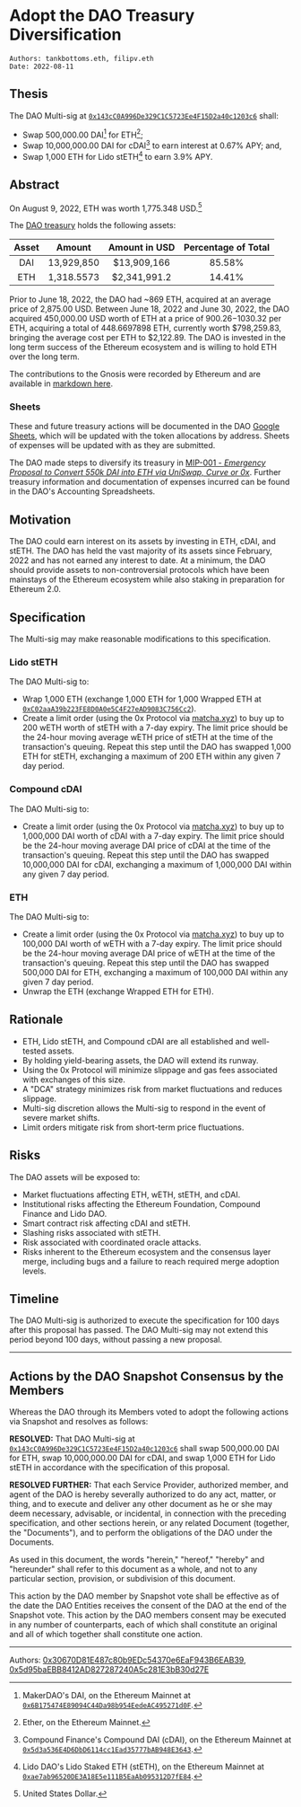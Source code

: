 # Adopt the DAO Treasury Diversification

```
Authors: tankbottoms.eth, filipv.eth
Date: 2022-08-11
```

## Thesis

The DAO Multi-sig at [`0x143cC0A996De329C1C5723Ee4F15D2a40c1203c6`](https://etherscan.io/address/0x143cC0A996De329C1C5723Ee4F15D2a40c1203c6) shall:

-   Swap 500,000.00 DAI[^1] for ETH[^2];
-   Swap 10,000,000.00 DAI for cDAI[^3] to earn interest at 0.67% APY; and,
-   Swap 1,000 ETH for Lido stETH[^4] to earn 3.9% APY.

## Abstract

On August 9, 2022, ETH was worth 1,775.348 USD.[^5]

The [DAO treasury](https://etherscan.io/address/0x143cC0A996De329C1C5723Ee4F15D2a40c1203c6) holds the following assets:

| Asset |   Amount   | Amount in USD | Percentage of Total |
| :---: | :--------: | :-----------: | :-----------------: |
|  DAI  | 13,929,850 |  $13,909,166  |       85.58%        |
|  ETH  | 1,318.5573 | $2,341,991.2  |       14.41%        |

Prior to June 18, 2022, the DAO had ~869 ETH, acquired at an average price of 2,875.00 USD. Between June 18, 2022 and June 30, 2022, the DAO acquired 450,000.00 USD worth of ETH at a price of $900.26-$1030.32 per ETH, acquiring a total of 448.6697898 ETH, currently worth $798,259.83, bringing the average cost per ETH to $2,122.89. The DAO is invested in the long term success of the Ethereum ecosystem and is willing to hold ETH over the long term.

The contributions to the Gnosis were recorded by Ethereum and are available in [markdown here](/docs/dao/legal/gnosis.md).

### Sheets

These and future treasury actions will be documented in the DAO [Google Sheets](https://docs.google.com/spreadsheets/d/1R8Faka7D-0OU1Toy7bfotXXGXsdwsLF5teaDcu7eY78/edit?usp=sharing), which will be updated with the token allocations by address. Sheets of expenses will be updated with as they are submitted.

The DAO made steps to diversify its treasury in [MIP-001 - _Emergency Proposal to Convert 550k DAI into ETH via UniSwap, Curve or 0x_](https://snapshot.org/#/movedao.eth/proposal/0x5494278f1f52faed8f2a0d61f0909d81d92364fa871a2b9183a61ce179bc7671). Further treasury information and documentation of expenses incurred can be found in the DAO's Accounting Spreadsheets.

## Motivation

The DAO could earn interest on its assets by investing in ETH, cDAI, and stETH. The DAO has held the vast majority of its assets since February, 2022 and has not earned any interest to date. At a minimum, the DAO should provide assets to non-controversial protocols which have been mainstays of the Ethereum ecosystem while also staking in preparation for Ethereum 2.0.

## Specification

The Multi-sig may make reasonable modifications to this specification.

### Lido stETH

The DAO Multi-sig to:

-   Wrap 1,000 ETH (exchange 1,000 ETH for 1,000 Wrapped ETH at [`0xC02aaA39b223FE8D0A0e5C4F27eAD9083C756Cc2`](https://etherscan.io/token/0xC02aaA39b223FE8D0A0e5C4F27eAD9083C756Cc2)).
-   Create a limit order (using the 0x Protocol via [matcha.xyz](https://matcha.xyz)) to buy up to 200 wETH worth of stETH with a 7-day expiry. The limit price should be the 24-hour moving average wETH price of stETH at the time of the transaction's queuing. Repeat this step until the DAO has swapped 1,000 ETH for stETH, exchanging a maximum of 200 ETH within any given 7 day period.

### Compound cDAI

The DAO Multi-sig to:

-   Create a limit order (using the 0x Protocol via [matcha.xyz](https://matcha.xyz)) to buy up to 1,000,000 DAI worth of cDAI with a 7-day expiry. The limit price should be the 24-hour moving average DAI price of cDAI at the time of the transaction's queuing. Repeat this step until the DAO has swapped 10,000,000 DAI for cDAI, exchanging a maximum of 1,000,000 DAI within any given 7 day period.

### ETH

The DAO Multi-sig to:

-   Create a limit order (using the 0x Protocol via [matcha.xyz](https://matcha.xyz)) to buy up to 100,000 DAI worth of wETH with a 7-day expiry. The limit price should be the 24-hour moving average DAI price of wETH at the time of the transaction's queuing. Repeat this step until the DAO has swapped 500,000 DAI for ETH, exchanging a maximum of 100,000 DAI within any given 7 day period.
-   Unwrap the ETH (exchange Wrapped ETH for ETH).

## Rationale

-   ETH, Lido stETH, and Compound cDAI are all established and well-tested assets.
-   By holding yield-bearing assets, the DAO will extend its runway.
-   Using the 0x Protocol will minimize slippage and gas fees associated with exchanges of this size.
-   A "DCA" strategy minimizes risk from market fluctuations and reduces slippage.
-   Multi-sig discretion allows the Multi-sig to respond in the event of severe market shifts.
-   Limit orders mitigate risk from short-term price fluctuations.

## Risks

The DAO assets will be exposed to:

-   Market fluctuations affecting ETH, wETH, stETH, and cDAI.
-   Institutional risks affecting the Ethereum Foundation, Compound Finance and Lido DAO.
-   Smart contract risk affecting cDAI and stETH.
-   Slashing risks associated with stETH.
-   Risk associated with coordinated oracle attacks.
-   Risks inherent to the Ethereum ecosystem and the consensus layer merge, including bugs and a failure to reach required merge adoption levels.

## Timeline

The DAO Multi-sig is authorized to execute the specification for 100 days after this proposal has passed. The DAO Multi-sig may not extend this period beyond 100 days, without passing a new proposal.

---

## Actions by the DAO Snapshot Consensus by the Members

Whereas the DAO through its Members voted to adopt the following actions via Snapshot and resolves as follows:

**RESOLVED:** That DAO Multi-sig at [`0x143cC0A996De329C1C5723Ee4F15D2a40c1203c6`](https://etherscan.io/address/0x143cC0A996De329C1C5723Ee4F15D2a40c1203c6) shall swap 500,000.00 DAI for ETH, swap 10,000,000.00 DAI for cDAI, and swap 1,000 ETH for Lido stETH in accordance with the specification of this proposal.

**RESOLVED FURTHER:** That each Service Provider, authorized member, and agent of the DAO is hereby severally authorized to do any act, matter, or thing, and to execute and deliver any other document as he or she may deem necessary, advisable, or incidental, in connection with the preceding specification, and other sections herein, or any related Document (together, the "Documents"), and to perform the obligations of the DAO under the Documents.

As used in this document, the words "herein," "hereof," "hereby" and "hereunder" shall refer to this document as a whole, and not to any particular section, provision, or subdivision of this document.

This action by the DAO member by Snapshot vote shall be effective as of the date the DAO Entities receives the consent of the DAO at the end of the Snapshot vote. This action by the DAO members consent may be executed in any number of counterparts, each of which shall constitute an original and all of which together shall constitute one action.

---

Authors: [0x30670D81E487c80b9EDc54370e6EaF943B6EAB39](https://etherscan.io/address/0x30670d81e487c80b9edc54370e6eaf943b6eab39), [0x5d95baEBB8412AD827287240A5c281E3bB30d27E](https://etherscan.io/address/0x5d95baEBB8412AD827287240A5c281E3bB30d27E)

[^1]: MakerDAO's DAI, on the Ethereum Mainnet at [`0x6B175474E89094C44Da98b954EedeAC495271d0F`](https://etherscan.io/token/0x6b175474e89094c44da98b954eedeac495271d0f?a=0x30670d81e487c80b9edc54370e6eaf943b6eab39).
[^2]: Ether, on the Ethereum Mainnet.
[^3]: Compound Finance's Compound DAI (cDAI), on the Ethereum Mainnet at [`0x5d3a536E4D6DbD6114cc1Ead35777bAB948E3643`](https://etherscan.io/token/0x5d3a536e4d6dbd6114cc1ead35777bab948e3643).
[^4]: Lido DAO's Lido Staked ETH (stETH), on the Ethereum Mainnet at [`0xae7ab96520DE3A18E5e111B5EaAb095312D7fE84`](https://etherscan.io/token/0xae7ab96520de3a18e5e111b5eaab095312d7fe84).
[^5]: United States Dollar.
